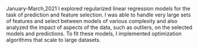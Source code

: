 January-March,2021
I explored regularized linear regression models for the task of prediction and feature selection. I was able to handle very large sets of features and select between models of various complexity and also analyzed the impact of aspects of the data, such as outliers, on the selected models and predictions. To fit these models, I implemented optimization algorithms that scale to large datasets. 
